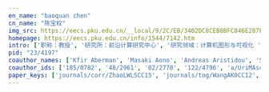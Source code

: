 ```yaml
---
en_name: "baoquan chen"
cn_name: "陈宝权"
img_src: https://eecs.pku.edu.cn/__local/9/2C/EB/3402DC8CEB8BFC846E287FFB3F2_C4876F1E_329B.jpg?e=.jpg
homepage: https://eecs.pku.edu.cn/info/1544/7142.htm
intro: ['职称：教授', '研究所：前沿计算研究中心', '研究领域：计算机图形与可视化 ', '办公电话：86-10-62759672', '电子邮件：baoquan@pku.edu.cn', '个人主页：http://cfcs.pku.edu.cn/baoquan ']
pid: "23/4197"
coauthor_names: ['Kfir Aberman', 'Masaki Aono', 'Andreas Aristidou', 'Shmulik Asafi', 'Uri M. Ascher', 'Angelica I. Avilés-Rivero', 'Heechul Bae', 'Song Bai', 'Xiang Bai', 'Chen Bao', 'Guanbo Bao', 'Xiaoke Bao', 'Nick Barnes', 'Bedrich Benes', 'Ingmar Bitter', 'Z. Bo', 'Mario Botsch', 'Eoin Brophy', 'Rui Bu', 'Jianong Caichen', 'Ya Cao', 'Daniel A. Chamovitz', 'Rosa H. M. Chan', 'Siddhartha Chaudhuri', 'Chang Wen Chen', 'Dongdong Chen', 'Dongdong Chen 0001', 'Jie Chen 0007', 'Wenzheng Chen', 'Xin Chen', 'Xuelin Chen', 'Yi Chen', 'Yong Chen', 'Lili Cheng', 'Zhanglin Cheng', 'Zhi-Quan Cheng', 'Yiorgos Chrysanthou', 'Xiaowei Chu', 'Tat-Seng Chua', 'Daniel Cohen-Or', 'Weiwei Cui', 'Frank Dachille', 'Weihong Deng', 'Yuanmin Deng', 'Oliver Deussen', 'Xinhan Di', 'Hao Dong', 'Siyan Dong', 'Ruofei Du', 'Ramsay Dyer', 'Jihad El-Sana', 'Qingnan Fan', 'Xiaochen Fan', 'Jin Fang', 'Fan Feng', 'Kang Feng', 'Noa Fish', 'Shachar Fleishman', 'Chi-Wing Fu', 'Issei Fujishiro', 'Jorge A. Garcia Galicia', 'Chengying Gao', 'Ming Gao', 'Zengfu Gao', 'Tong Ge', 'Vidit Goel', 'Minglun Gong', 'Wenyong Gong', 'Nathan Gossett', 'Gabriele Graffieti', 'Chen Greif', 'Fanglin Gu', 'Chenye Guan', 'Weili Guan', 'Jianwei Guo', 'Fubo Han', 'Hyonyoung Han', 'Jiajie Han', 'Zhuo Han', 'Xinyue Hao', 'Zengguang Hao', 'Zhuming Hao', 'Jinlong He', 'Xiangnan He 0001', 'Ruizhen Hu', 'Gang Hua 0001', 'Hui Huang 0004', 'Qi-Xing Huang', 'Christophe Hurter', 'Takashi Ijiri', 'Marc Jaeger', 'Chenfanfu Jiang', 'Peng Jiang', 'Wei Jiang', 'Oliver van Kaick', 'Evangelos Kalogerakis', 'Sathursan Kanagarajah', 'Oren Katzir', 'Arie E. Kaufman', 'Owais Khan', 'Yanir Kleiman', 'Xiangwei Kong', 'Koji Koyamada', 'Julian Kratt', 'Kevin Kreeger', 'Paul G. Kry', 'Somesh Kumar', 'Eddy Kuo', 'Siew-Kei Lam', 'Tin Lun Lam', 'Chuanlin Lan', 'Erik G. Learned-Miller', 'Guiqing Li', 'Hao Li', 'Hao Li 0015', 'Haofeng Li', 'Honghua Li', 'Hongjun Li', 'Huadong Li', 'Manyi Li', 'Peizhuo Li', 'Qiannan Li', 'Ruoteng Li', 'Sikun Li', 'Wei Li', 'Yangyan Li', 'Cheng Liang', 'Jing Liao 0001', 'Minghui Liao', 'Zicheng Liao', 'Chunyu Lin', 'Jinjie Lin', 'Ming C. Lin', 'Wenzhen Lin', 'Zhouchen Lin', 'Dani Lischinski', 'Jian Liu', 'Ligang Liu', 'Lin Liu', 'Meng Liu 0001', 'Meng Liu 0006', 'Min Liu', 'Qi Liu', 'Xinguo Liu', 'Yotam Livny', 'Vincenzo Lomonaco 0001', 'Pinxin Long', 'Kecheng Lu', 'Lin Lu', 'Zegang Luo', 'Liang Ma', 'Raghu Machiraju', 'Subhransu Maji', 'Davide Maltoni', 'Yuxin Mao', 'Radomír Mech', 'Gerard de Melo', 'Weiliang Meng', 'Gary W. Meyer', 'Niloy J. Mitra', 'Haoran Mo', 'Torsten Möller', 'Liangliang Nan', 'Minh Xuan Nguye', 'Minh X. Nguyen', 'Liqiang Nie', 'Matthias Nießner', 'Matt Olson', 'Renato Pajarola', 'Zhiyi Pan', 'German Ignacio Parisi', 'Akshay Gadi Patil', 'Mark Pauly', 'Lorenzo Pellegrini', 'Hao Peng', 'Jingliang Peng', 'Sören Pirk', 'Duvindu Piyasena', 'David H. Porter', 'Shiliang Pu', 'Hongxing Qin', 'Xueying Qin', 'Huamin Qu', 'Lijun Qu', 'Ziyin Qu', 'Yann Savoye', 'Manolis Savva', 'Carola-Bibiane Schönlieb', 'Michael Sedlmair', 'Desong Sha', 'Ariel Shamir', 'Andrei Sharf', 'Qi She', 'Debdoot Sheet', 'Alla Sheffer', 'Amit Shesh', 'Mingyi Shi', 'Yifei Shi', 'Ruyang Shou', 'Noah Snavely', 'Youngsung Son', 'Soonyong Song', 'Yi-Zhe Song', 'Yuhang Song 0003', 'Olga Sorkine-Hornung', 'Ondrej Stava', 'Efstathios Stavrakis', 'Hang Su', 'Hao Su', 'Qi Su', 'Mingchao Sun', 'Wei Sun', 'Yinqi Sun', 'J. Edward Swan', 'Robert M. Sweet', 'Andrea Tagliasacchi', 'Kumar K. Tamma', 'Qingyu Tang', 'Atsushi Tatsuma', 'Lihao Tian', 'Qi Tian 0001', 'Xin Tong', 'Xinmeng Tong', 'Changhe Tu', 'Nuno Vasconcelos', 'Guowei Wan', 'Bin Wang', 'Bin Wang 0035', 'Guofeng Wang', 'Huan Wang', 'Meng Wang 0001', 'Peng Wang', 'Tianhua Wang', 'Tonghan Wang 0001', 'Wenping Wang', 'Xiang Wang', 'Yafang Wang', 'Yanyan Wang', 'Yida Wang', 'Yujie Wang', 'Yunhai Wang', 'Zeyu Wang 0005', 'Zhengwei Wang', 'Zhenhua Wang', 'Tomás Ward', 'Yinwei Wei', 'Yuan Wei', 'Yijia Weng', 'Rüdiger Westermann', 'Jered E. Windsheimer', 'David P. Wipf', 'Tien-Tsin Wong', 'Jianwen Wu', 'Lifang Wu', 'Meiqing Wu', 'Rundi Wu', 'Shihao Wu', 'Songyin Wu', 'Wei Wu', 'Zizhao Wu', 'Y. Xia', 'Tao Xiang', 'Di Xie', 'Ke Xie 0001', 'Xiaohua Xie', 'Shi-Qing Xin', 'Huayong Xu', 'Hui Xu 0002', 'Kai Xu', 'Kai Xu 0004', 'Weiwei Xu', 'Yangsheng Xu', 'Mingliang Xue', 'Dong-Ming Yan 0001', 'Feilong Yan', 'Xin Yan', 'Xinyuan Yan', 'Jiaolong Yang', 'Lin Yang', 'Qihan Yang', 'Ruigang Yang', 'Song Yang', 'KangKang Yin', 'Kangxue Yin', 'Yingda Yin', 'Jianming Ying', 'Fisher Yu', 'Jinhui Yu', 'Nenghai Yu', 'Qian Yu', 'Shengyuan Yu', 'Xiaohui Yu 0001', 'Yizhou Yu', 'Haoqi Yuan', 'Lu Yuan', 'Xiaoru Yuan', 'Qiong Zeng', 'Guanqi Zhan', 'Haifeng Zhang', 'Hao Zhang', 'Hao (Richard) Zhang', 'Jian Zhang', 'Jiapei Zhang', 'Junyu Zhang', 'N. Zhang', 'Nan Zhang 0011', 'Nanhai Zhang', 'Rong Zhang', 'Shanghang Zhang', 'Xiaopeng Zhang 0001', 'Xinxin Zhang', 'Bingchan Zhao', 'Haisen Zhao', 'Yao Zhao 0001', 'Yihao Zhao', 'Ying Zhao 0001', 'Lintao Zheng', 'Qian Zheng', 'Fan Zhong', 'Qiaoyong Zhong', 'Fangfang Zhou', 'Hong Zhou', 'Liguang Zhou', 'Qiang Zhou', 'Xiangmin Zhou', 'Yong Zhou 0001', 'Zhichao Zhou', 'Lifeng Zhu', 'Yixin Zhuang', 'Changqing Zou', 'Matthias Zwicker']
coauthor_ids: ['185/0782', '48/2961', '02/2770', '122/4796', 'a/UriMAscher', '138/9507', '218/3589', '151/6422', '59/2741', '210/5410', '55/10753', '219/7832', '41/2904', '94/2066', '89/3182', '207/0135', 'b/MarioBotsch', '232/2312', '207/7569', '171/6793', '179/7653', '57/4661', '86/7576', '42/8074', '29/4638', '92/1489', '92/1489-1', '92/6289-7', '165/6329', '24/1518', '89/7717', '49/6574', '67/6351', '51/5851', '218/0825', '59/6895', '63/3374', '210/5349', '24/6606', 'c/DCohenOr', '34/2915', '69/3097', '39/232', '224/0697', '48/2158', '190/2117', '14/1525', '245/4799', '157/1844', '25/267', '88/2193', '148/8664', '138/3439', '128/7669', '13/7763', '184/8317', '134/7200', '56/3437', '38/803', '61/5208', '151/7846', '90/5494', '71/4173', '224/0091', '50/3727', '264/0146', '18/1338', '139/0400', '18/3605', '264/0161', '16/628', '89/10002', '230/7698', '236/2820', '132/2478', '179/6616', '30/7164', '169/7261', '19/1528', '254/1162', '177/0178', '165/6324', '204/0042', '59/1007', '14/11270', '75/5209', '33/5763-4', '82/241', '99/4557', '51/2274', '41/5111', '132/7630', '92/1104', '21/3839', '72/2530', '36/3187', '264/0168', '172/9630', 'k/ArieEKaufman', '195/9211', '01/1609', '38/4406', '61/893', '21/10490', '55/66', '56/6229', '35/111', '32/6187', '74/1907', '41/7736', '254/1041', 'l/ErikGLearnedMiller', '33/2407', '17/5705', '17/5705-15', '204/1032', '64/8338', '28/6464', '65/7634', '98/10056', '248/8212', '135/9194', '199/1969', '51/3577', '64/6025', '50/8293', '81/9078', '48/5348-1', '190/7335', '65/9522', '04/7485', '36/5606', 'l/MingCLin', '148/8865', 'l/ZhouchenLin', '29/19', '35/295', '07/1830', '61/2115', '41/7841-1', '41/7841-6', '99/76', '95/2446', '14/5030', '17/4992', '157/5127-1', '154/0320', '210/5423', '37/2015', '204/0043', '83/5831', '65/1768', '92/6598', '89/6473', '74/6497', '08/1740', '86/1747', '58/7599', '32/3337', '45/1575', '225/4800', 'm/TorstenMoller', '17/1760', '76/725', '53/1663', '92/8277', '84/8221', '65/2744', '96/6330', '58/2784', '139/5833', '179/2323', '65/1101', '244/9896', '69/7742', '38/3667', '79/9280', '228/2441', '59/6130', '155/3173', '43/2410', '94/6767', '65/1792', '83/5932', '224/0667', '00/8235', '21/9924', '07/8184', '80/6465', '58/9592', '66/2852', '21/5216', '171/7773', '120/3909', '65/3735', '61/1015', '198/0943', '146/4313', '132/2309', '33/4636', '46/5636', '19/10892', '98/1684', '177/8908-3', 's/OlgaSorkine', '45/4907', '58/165', '26/5371', '09/4945', '25/221', '197/5393', '09/5042', '210/5437', '57/7045', '38/11100', '46/5514', '57/6546', '77/4904', '65/7527', '212/9176', '78/1467-1', '86/2176', '240/0932', '98/6239', '78/4806', '50/8109', '13/1898', '13/1898-35', '87/3657', '70/6155', '93/6765-1', '95/4442', '138/3451', '175/6039-1', '49/4096', '31/2864', '68/6229', '62/6975', '17/1701', '00/8454', '42/1154', '132/7882-5', '161/8313', '33/4679', '45/5296', '247/9379', '18/1796', '264/9900', 'w/RudigerWestermann', '56/9592', '81/6421', '69/220', '216/4699', '81/4895', '119/4173', '241/5506', '125/7967', '254/2682', '95/6985', '73/10437', '06/2163', '22/4460', '38/7733', '44/2171-1', '22/5763', '72/3380', '124/1161', '90/3055-2', '30/495', 'x/KaiXu4', '56/3321', '34/5276', '130/4394', '94/1731-1', '21/8870', '71/4884', '227/7668', '121/6218', '20/2970', '236/6119', '08/5690', '64/2155', '59/6741', '138/3441', '255/4832', '212/9063', '117/6314', '16/886', '96/5144', '16/3790', '134/2509', '51/1449-1', '90/6896', '254/2084', '66/6740', '36/2050', '144/9523', '254/2030', '93/7133', '55/2270', 'z/HaoZhang2', '07/314', '116/9909', '74/7301', '08/1616', 'z/NanZhang11', '169/7234', '13/5366', '95/11531', '45/5193-1', '68/1939', '254/1762', '148/8895', '45/2091-1', '245/8001', '00/4089-1', '178/5013', '28/8138', '36/8066', '137/5944', '32/8437', '45/3426', '216/8298', '43/3182', '29/4724', '90/5836-1', '136/9853', '28/9845', '138/3461', '126/1043', 'z/MatthiasZwicker']
paper_keys: ['journals/corr/ZhaoLWLSCC15', 'journals/tog/WangAK0CC12', 'journals/tog/0004SZZLHSCC16', 'journals/vi/ChenZC19', 'journals/corr/abs-1907-05852', 'journals/cgf/ZengCWTCLC15', 'journals/tog/AbermanLSLCC18', 'journals/corr/abs-2005-05751', 'journals/corr/abs-1904-00069', 'journals/tog/ChenLFZCC18', 'journals/tog/WangGWC0C13', 'journals/corr/abs-1909-01875', 'journals/corr/abs-1807-09193', 'journals/cgf/Sharf0LZCG14', 'journals/tog/ZhengSWLMCC10', 'journals/corr/abs-1811-02804', 'journals/tog/LuSZWFCSTCC14', 'journals/tog/0004YGLCAC13', 'journals/cvgip/LiFCTCZC18', 'journals/tog/Yin00GCC14', 'journals/cgf/Xie0MCGSC13', 'journals/corr/abs-1808-06847', 'journals/tog/YanSL0C14', 'journals/tog/LiFMCCC13', 'journals/corr/abs-1808-02473', 'journals/tog/ZhongYQLCC14', 'journals/tog/LivnyPCYDCC11', 'journals/cgf/BoLSXDC17', 'journals/cvgip/ChenK00', 'journals/cgf/AbermanSLLCC19', 'journals/tvcg/WangWZSFSCD19', 'journals/corr/abs-1805-08015', 'journals/tvcg/WangCBZDCS18', 'journals/cg/SharfC12', 'journals/cgf/SheshC08', 'journals/corr/abs-1212-4490', 'journals/corr/XuLCLCC16', 'journals/vc/LiWSCTCY18', 'journals/tog/FanYWCT18', 'journals/tvcg/ChenGZCFDW20', 'journals/tvcg/WangWSZLFSDC18', 'journals/corr/ZengCHSKCCL17', 'journals/tog/ZhaoGHGCTBZCC16', 'journals/tog/AbermanWLCC19', 'journals/corr/ChenWLSTLCC16', 'journals/tog/NanSZCC10', 'journals/vlc/FengWZFCC18', 'journals/cga/YuanCKF15', 'journals/cgf/SheshC04', 'journals/corr/abs-1711-08278', 'journals/tip/JiangPTVCP20', 'journals/cgf/ZhengSTCZSC10', 'journals/vi/ZengCHSKCCL18', 'journals/tog/XuGC07', 'journals/cgf/ZhengH00ZCC15', 'journals/corr/abs-1911-11534', 'journals/corr/abs-1807-11661', 'journals/tog/FanZLCC15', 'journals/tvcg/ChenDK04', 'journals/cgf/ZhangBMJLDC17', 'journals/cgf/StavaPKCMDB14', 'journals/tog/LivnyYOCZE10', 'journals/tog/Dong0ZTXNC19', 'journals/corr/abs-1911-12588', 'journals/tog/AbermanKZLSGCC17', 'journals/ijcv/ChenC08', 'journals/tvcg/YuanNCP06', 'journals/vc/WangWZQC15', 'journals/cvgip/WanSCZCL12', 'journals/corr/abs-2004-14774', 'journals/tog/XuZCC12', 'journals/cg/YingLTYC18', 'journals/corr/abs-1708-03474', 'journals/tog/ZhaoZXDTWCC18', 'journals/corr/abs-1808-04931', 'journals/tvcg/XieYSDHC16', 'journals/tvcg/WangCGBSFDC19', 'journals/corr/abs-1805-04140', 'journals/tog/Zhang0JLCC13', 'journals/cgf/SheshC08a', 'journals/tog/WuSL0CGDC14', 'journals/corr/abs-1905-01680', 'journals/vc/Yuan0NC05', 'journals/corr/FanWHC17', 'journals/corr/abs-1807-08186', 'journals/tvcg/WangWZZFCTC18', 'journals/vc/NguyenYC05', 'journals/tvcg/WangFCZFSYC18', 'journals/tip/LiuNWTC19', 'journals/tog/0004HSLLCSC15', 'journals/tog/00040JDCLC12', 'journals/cgf/ZhouYQCC08', 'journals/tog/NanSXWDCC11', 'journals/corr/abs-1811-09038', 'journals/tog/LiPXCKSTCCZ19', 'journals/tog/ChenZLHLHBCC15', 'journals/corr/abs-1911-10949', 'journals/cagd/MaoWYGCC18', 'journals/cgf/NanSC14', 'journals/tvcg/WangHZDC18', 'journals/corr/abs-2005-05732', 'journals/tog/QinCHC17a', 'journals/cg/BotschCMM07', 'journals/cgf/YanGCDC14', 'journals/tip/WeiWGNLC20', 'journals/cad/PengLLSC19', 'journals/jcst/ChengZC07', 'journals/jvis/BaoWCTZC18', 'journals/imst/KaufmanDCBKZT00', 'journals/tvcg/WangXWYCFH20', 'journals/corr/abs-2003-07717', 'journals/corr/abs-1801-07791', 'journals/corr/abs-1911-09943', 'journals/tog/ZhaoLWLSCC16', 'journals/cg/WuWSCL13', 'journals/cgf/LiWLSXC16', 'journals/corr/abs-1912-03623', 'journals/tog/0004WCGZLC13', 'journals/tog/LinCZLSDC11', 'journals/tog/QuZGJC19']
---
```

